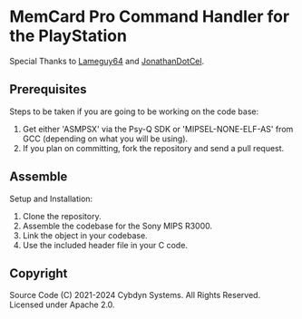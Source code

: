 # MemCard Pro Command Handler for the PlayStation

Special Thanks to [Lameguy64](https://github.com/Lameguy64) and [JonathanDotCel](https://github.com/JonathanDotCel).

## Prerequisites

Steps to be taken if you are going to be working on the code base:

1. Get either 'ASMPSX' via the Psy-Q SDK or 'MIPSEL-NONE-ELF-AS' from GCC (depending on what you will be using).
2. If you plan on committing, fork the repository and send a pull request.

## Assemble

Setup and Installation:

1. Clone the repository.
2. Assemble the codebase for the Sony MIPS R3000.
3. Link the object in your codebase.
4. Use the included header file in your C code.

## Copyright
Source Code (C) 2021-2024 Cybdyn Systems. All Rights Reserved. Licensed under Apache 2.0.
